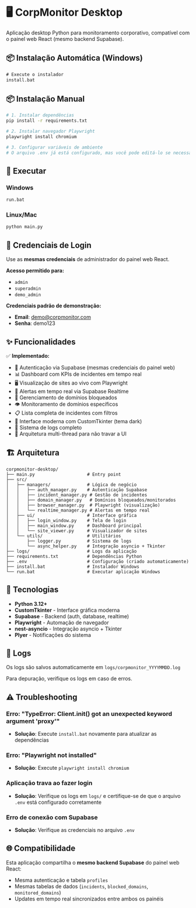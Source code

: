 # 🖥️ CorpMonitor Desktop

Aplicação desktop Python para monitoramento corporativo, compatível com o painel web React (mesmo backend Supabase).

## 📦 Instalação Automática (Windows)

```cmd
# Execute o instalador
install.bat
```

## 📦 Instalação Manual

```bash
# 1. Instalar dependências
pip install -r requirements.txt

# 2. Instalar navegador Playwright
playwright install chromium

# 3. Configurar variáveis de ambiente
# O arquivo .env já está configurado, mas você pode editá-lo se necessário
```

## 🚀 Executar

### Windows
```cmd
run.bat
```

### Linux/Mac
```bash
python main.py
```

## 🔐 Credenciais de Login

Use as **mesmas credenciais** de administrador do painel web React.

**Acesso permitido para:**
- `admin`
- `superadmin`
- `demo_admin`

**Credenciais padrão de demonstração:**
- **Email**: demo@corpmonitor.com
- **Senha**: demo123

## ✨ Funcionalidades

✅ **Implementado:**
- 🔐 Autenticação via Supabase (mesmas credenciais do painel web)
- 📊 Dashboard com KPIs de incidentes em tempo real
- 🖥️ Visualização de sites ao vivo com Playwright
- 🔔 Alertas em tempo real via Supabase Realtime
- 🚫 Gerenciamento de domínios bloqueados
- 👁️ Monitoramento de domínios específicos
- 📋 Lista completa de incidentes com filtros
- 🎨 Interface moderna com CustomTkinter (tema dark)
- 📝 Sistema de logs completo
- 🧵 Arquitetura multi-thread para não travar a UI

## 🏗️ Arquitetura

```
corpmonitor-desktop/
├── main.py                    # Entry point
├── src/
│   ├── managers/              # Lógica de negócio
│   │   ├── auth_manager.py    # Autenticação Supabase
│   │   ├── incident_manager.py # Gestão de incidentes
│   │   ├── domain_manager.py   # Domínios bloqueados/monitorados
│   │   ├── browser_manager.py  # Playwright (visualização)
│   │   └── realtime_manager.py # Alertas em tempo real
│   ├── ui/                    # Interface gráfica
│   │   ├── login_window.py    # Tela de login
│   │   ├── main_window.py     # Dashboard principal
│   │   └── site_viewer.py     # Visualizador de sites
│   └── utils/                 # Utilitários
│       ├── logger.py          # Sistema de logs
│       └── async_helper.py    # Integração asyncio + Tkinter
├── logs/                      # Logs da aplicação
├── requirements.txt           # Dependências Python
├── .env                       # Configuração (criado automaticamente)
├── install.bat                # Instalador Windows
└── run.bat                    # Executar aplicação Windows
```

## 🔧 Tecnologias

- **Python 3.12+**
- **CustomTkinter** - Interface gráfica moderna
- **Supabase** - Backend (auth, database, realtime)
- **Playwright** - Automação de navegador
- **nest-asyncio** - Integração asyncio + Tkinter
- **Plyer** - Notificações do sistema

## 📝 Logs

Os logs são salvos automaticamente em `logs/corpmonitor_YYYYMMDD.log`

Para depuração, verifique os logs em caso de erros.

## ⚠️ Troubleshooting

### Erro: "TypeError: Client.__init__() got an unexpected keyword argument 'proxy'"
- **Solução**: Execute `install.bat` novamente para atualizar as dependências

### Erro: "Playwright not installed"
- **Solução**: Execute `playwright install chromium`

### Aplicação trava ao fazer login
- **Solução**: Verifique os logs em `logs/` e certifique-se de que o arquivo `.env` está configurado corretamente

### Erro de conexão com Supabase
- **Solução**: Verifique as credenciais no arquivo `.env`

## 🌐 Compatibilidade

Esta aplicação compartilha o **mesmo backend Supabase** do painel web React:
- Mesma autenticação e tabela `profiles`
- Mesmas tabelas de dados (`incidents`, `blocked_domains`, `monitored_domains`)
- Updates em tempo real sincronizados entre ambos os painéis
